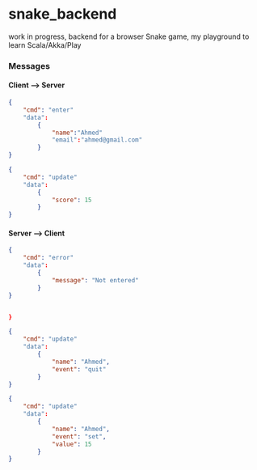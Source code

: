 snake_backend
=============

work in progress, backend for a browser Snake game, my playground to learn Scala/Akka/Play

### Messages
#### Client --> Server
```json
{
	"cmd": "enter"
	"data":
		{
			"name":"Ahmed"
			"email":"ahmed@gmail.com"
		}
}

{
	"cmd": "update"
	"data":
		{
			"score": 15
		}
}
```


#### Server --> Client
```json
{
	"cmd": "error"
	"data":
		{
			"message": "Not entered"
		}
}


}

{
	"cmd": "update"
	"data":
		{
			"name": "Ahmed",
			"event": "quit"
		}
}

{
	"cmd": "update"
	"data":
		{
			"name": "Ahmed",
			"event": "set",
			"value": 15
		}
}
```